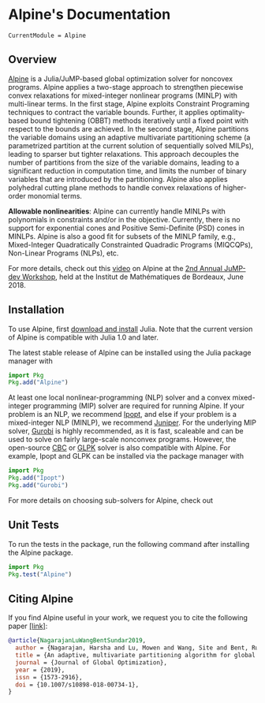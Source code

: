 # Alpine's Documentation

```@meta
CurrentModule = Alpine
```
## Overview
[Alpine](https://github.com/lanl-ansi/Alpine.jl) is a Julia/JuMP-based global optimization solver for noncovex programs. Alpine applies a two-stage approach to strengthen piecewise convex relaxations for mixed-integer nonlinear programs (MINLP) with multi-linear terms. In the first stage, Alpine exploits Constraint Programing techniques to contract the variable bounds. Further, it applies optimality-based bound tightening (OBBT) methods iteratively until a fixed point with respect to the bounds are achieved. In the second stage, Alpine partitions the variable domains using an adaptive multivariate partitioning scheme (a parametrized partition at the current solution of sequentially solved MILPs), leading to sparser but tighter relaxations. This approach decouples the number of partitions from the size of the variable domains, leading to a significant reduction in computation time, and limits the number of binary variables that are introduced by the partitioning. Alpine also applies polyhedral cutting plane methods to handle convex relaxations of higher-order monomial terms.

**Allowable nonlinearities**: Alpine can currently handle MINLPs with polynomials in constraints and/or in the objective. Currently, there is no support for exponential cones and Positive Semi-Definite (PSD) cones in MINLPs. Alpine is also a good fit for subsets of the MINLP family, e.g., Mixed-Integer Quadratically Constrainted Quadradic Programs (MIQCQPs), Non-Linear Programs (NLPs), etc.

For more details, check out this [video](https://www.youtube.com/watch?v=mwkhiEIS5JA) on Alpine at the [2nd Annual JuMP-dev Workshop](http://www.juliaopt.org/meetings/bordeaux2018/), held at the Institut de Mathématiques de Bordeaux, June 2018.

## Installation
To use Alpine, first [download and install](https://julialang.org/downloads/) Julia. Note that the current version of Alpine is compatible with Julia 1.0 and later. 

The latest stable release of Alpine can be installed using the Julia package manager with

```julia
import Pkg
Pkg.add("Alpine")
```

At least one local nonlinear-programming (NLP) solver and a convex mixed-integer programming (MIP) solver are required for running Alpine. If your problem is an NLP, we recommend [Ipopt](https://github.com/jump-dev/Ipopt.jl), and else if your problem is a mixed-integer NLP (MINLP), we recommend [Juniper](https://github.com/lanl-ansi/Juniper.jl). For the underlying MIP solver, [Gurobi](https://github.com/jump-dev/Gurobi.jl) is highly recommended, as it is fast, scaleable and can be used to solve on fairly large-scale nonconvex programs. However, the open-source [CBC](https://github.com/jump-dev/Cbc.jl) or [GLPK](https://github.com/jump-dev/GLPK.jl) solver is also compatible with Alpine. For example, Ipopt and GLPK can be installed via the package manager with

```julia
import Pkg
Pkg.add("Ipopt")
Pkg.add("Gurobi")
```
For more details on choosing sub-solvers for Alpine, check out 

## Unit Tests
To run the tests in the package, run the following command after installing the Alpine package.

```julia
import Pkg
Pkg.test("Alpine")
```

## Citing Alpine
If you find Alpine useful in your work, we request you to cite the following paper [\[link\]](https://harshangrjn.github.io/pdf/JOGO_2018.pdf): 
```bibtex
@article{NagarajanLuWangBentSundar2019,
  author = {Nagarajan, Harsha and Lu, Mowen and Wang, Site and Bent, Russell and Sundar, Kaarthik},
  title = {An adaptive, multivariate partitioning algorithm for global optimization of nonconvex programs},
  journal = {Journal of Global Optimization},
  year = {2019},
  issn = {1573-2916},
  doi = {10.1007/s10898-018-00734-1},
}
```